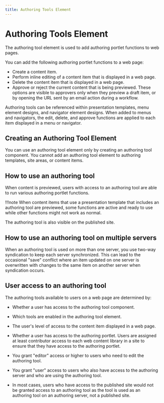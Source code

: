 ```yaml
---
title: Authoring Tools Element
---
```

# Authoring Tools Element

The authoring tool element is used to add authoring portlet functions to web pages.

You can add the following authoring portlet functions to a web page:

-   Create a content item.
-   Perform inline editing of a content item that is displayed in a web page.
-   Delete the content item that is displayed in a web page.
-   Approve or reject the current content that is being previewed. These options are visible to approvers only when they preview a draft item, or by opening the URL sent by an email action during a workflow.

Authoring tools can be referenced within presentation templates, menu element designs, and navigator element designs. When added to menus and navigators, the edit, delete, and approve functions are applied to each item displayed in a menu or navigator.

## Creating an Authoring Tool Element

You can use an authoring tool element only by creating an authoring tool component. You cannot add an authoring tool element to authoring templates, site areas, or content items.

## How to use an authoring tool

When content is previewed, users with access to an authoring tool are able to run various authoring portlet functions.

!!!note
    When content items that use a presentation template that includes an authoring tool are previewed, some functions are active and ready to use while other functions might not work as normal.

The authoring tool is also visible on the published site.

## How to use an authoring tool on multiple servers

When an authoring tool is used on more than one server, you use two-way syndication to keep each server synchronized. This can lead to the occasional "save" conflict where an item updated on one server is overwritten with changes to the same item on another server when syndication occurs.

## User access to an authoring tool

The authoring tools available to users on a web page are determined by:

-   Whether a user has access to the authoring tool component.
-   Which tools are enabled in the authoring tool element.
-   The user's level of access to the content item displayed in a web page.
-   Whether a user has access to the authoring portlet. Users are assigned at least contributor access to each web content library in a site to ensure that they have access to the authoring portlet.

-   You grant "editor" access or higher to users who need to edit the authoring tool.
-   You grant "user" access to users who also have access to the authoring server and who are using the authoring tool.
-   In most cases, users who have access to the published site would not be granted access to an authoring tool as the tool is used as an authoring tool on an authoring server, not a published site.


